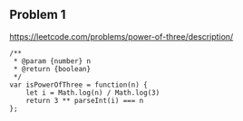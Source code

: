 ## Problem 1
https://leetcode.com/problems/power-of-three/description/

```
/**
 * @param {number} n
 * @return {boolean}
 */
var isPowerOfThree = function(n) {
    let i = Math.log(n) / Math.log(3)
    return 3 ** parseInt(i) === n
};
```
